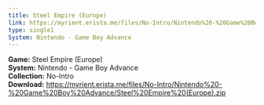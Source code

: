```yaml
---
title: Steel Empire (Europe)
link: https://myrient.erista.me/files/No-Intro/Nintendo%20-%20Game%20Boy%20Advance/Steel%20Empire%20(Europe).zip
type: single1
System: Nintendo - Game Boy Advance
---
```

<b>Game:</b> Steel Empire (Europe)<br>
<b>System:</b> Nintendo - Game Boy Advance<br>
<b>Collection:</b> No-Intro<br>
<b>Download:</b> https://myrient.erista.me/files/No-Intro/Nintendo%20-%20Game%20Boy%20Advance/Steel%20Empire%20(Europe).zip